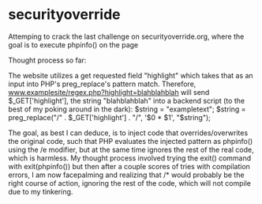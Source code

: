 # securityoverride
Attemping to crack the last challenge on securityoverride.org, where the goal is to execute phpinfo() on the page

Thought process so far:

The website utilizes a get requested field "highlight" which takes that as an input into PHP's preg_replace's pattern match.
Therefore, www.examplesite/regex.php?highlight=blahblahblah will send $_GET['highlight'], the string "blahblahblah" into a backend script (to the best of my poking around in the dark):
$string = "exampletext";
$string = preg_replace("/" . $_GET['highlight'] . "/", '$0 * $1', "$string");

The goal, as best I can deduce, is to inject code that overrides/overwrites the original code, such that PHP evaluates the injected pattern as phpinfo() using the /e modifier, but at the same time ignores the rest of the real code, which is harmless.
My thought process involved trying the exit() command with exit(phpinfo()) but then after a couple scores of tries with compilation errors, I am now facepalming and realizing that /* would probably be the right course of action, ignoring the rest of the code, which will not compile due to my tinkering.
